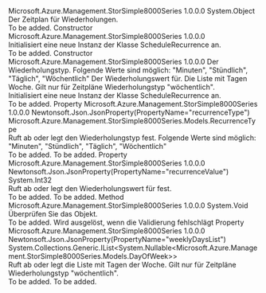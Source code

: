 <Type Name="ScheduleRecurrence" FullName="Microsoft.Azure.Management.StorSimple8000Series.Models.ScheduleRecurrence">
  <TypeSignature Language="C#" Value="public class ScheduleRecurrence" />
  <TypeSignature Language="ILAsm" Value=".class public auto ansi beforefieldinit ScheduleRecurrence extends System.Object" />
  <TypeSignature Language="DocId" Value="T:Microsoft.Azure.Management.StorSimple8000Series.Models.ScheduleRecurrence" />
  <TypeSignature Language="VB.NET" Value="Public Class ScheduleRecurrence" />
  <TypeSignature Language="F#" Value="type ScheduleRecurrence = class" />
  <AssemblyInfo>
    <AssemblyName>Microsoft.Azure.Management.StorSimple8000Series</AssemblyName>
    <AssemblyVersion>1.0.0.0</AssemblyVersion>
  </AssemblyInfo>
  <Base>
    <BaseTypeName>System.Object</BaseTypeName>
  </Base>
  <Interfaces />
  <Docs>
    <summary>
            Der Zeitplan für Wiederholungen.
            </summary>
    <remarks>To be added.</remarks>
  </Docs>
  <Members>
    <Member MemberName=".ctor">
      <MemberSignature Language="C#" Value="public ScheduleRecurrence ();" />
      <MemberSignature Language="ILAsm" Value=".method public hidebysig specialname rtspecialname instance void .ctor() cil managed" />
      <MemberSignature Language="DocId" Value="M:Microsoft.Azure.Management.StorSimple8000Series.Models.ScheduleRecurrence.#ctor" />
      <MemberSignature Language="VB.NET" Value="Public Sub New ()" />
      <MemberType>Constructor</MemberType>
      <AssemblyInfo>
        <AssemblyName>Microsoft.Azure.Management.StorSimple8000Series</AssemblyName>
        <AssemblyVersion>1.0.0.0</AssemblyVersion>
      </AssemblyInfo>
      <Parameters />
      <Docs>
        <summary>
            Initialisiert eine neue Instanz der Klasse ScheduleRecurrence an.
            </summary>
        <remarks>To be added.</remarks>
      </Docs>
    </Member>
    <Member MemberName=".ctor">
      <MemberSignature Language="C#" Value="public ScheduleRecurrence (Microsoft.Azure.Management.StorSimple8000Series.Models.RecurrenceType recurrenceType, int recurrenceValue, System.Collections.Generic.IList&lt;Nullable&lt;Microsoft.Azure.Management.StorSimple8000Series.Models.DayOfWeek&gt;&gt; weeklyDaysList = null);" />
      <MemberSignature Language="ILAsm" Value=".method public hidebysig specialname rtspecialname instance void .ctor(valuetype Microsoft.Azure.Management.StorSimple8000Series.Models.RecurrenceType recurrenceType, int32 recurrenceValue, class System.Collections.Generic.IList`1&lt;valuetype System.Nullable`1&lt;valuetype Microsoft.Azure.Management.StorSimple8000Series.Models.DayOfWeek&gt;&gt; weeklyDaysList) cil managed" />
      <MemberSignature Language="DocId" Value="M:Microsoft.Azure.Management.StorSimple8000Series.Models.ScheduleRecurrence.#ctor(Microsoft.Azure.Management.StorSimple8000Series.Models.RecurrenceType,System.Int32,System.Collections.Generic.IList{System.Nullable{Microsoft.Azure.Management.StorSimple8000Series.Models.DayOfWeek}})" />
      <MemberSignature Language="F#" Value="new Microsoft.Azure.Management.StorSimple8000Series.Models.ScheduleRecurrence : Microsoft.Azure.Management.StorSimple8000Series.Models.RecurrenceType * int * System.Collections.Generic.IList&lt;Nullable&lt;Microsoft.Azure.Management.StorSimple8000Series.Models.DayOfWeek&gt;&gt; -&gt; Microsoft.Azure.Management.StorSimple8000Series.Models.ScheduleRecurrence" Usage="new Microsoft.Azure.Management.StorSimple8000Series.Models.ScheduleRecurrence (recurrenceType, recurrenceValue, weeklyDaysList)" />
      <MemberType>Constructor</MemberType>
      <AssemblyInfo>
        <AssemblyName>Microsoft.Azure.Management.StorSimple8000Series</AssemblyName>
        <AssemblyVersion>1.0.0.0</AssemblyVersion>
      </AssemblyInfo>
      <Parameters>
        <Parameter Name="recurrenceType" Type="Microsoft.Azure.Management.StorSimple8000Series.Models.RecurrenceType" />
        <Parameter Name="recurrenceValue" Type="System.Int32" />
        <Parameter Name="weeklyDaysList" Type="System.Collections.Generic.IList&lt;System.Nullable&lt;Microsoft.Azure.Management.StorSimple8000Series.Models.DayOfWeek&gt;&gt;" />
      </Parameters>
      <Docs>
        <param name="recurrenceType">Der Wiederholungstyp. Folgende Werte sind möglich: "Minuten", "Stündlich", "Täglich", "Wöchentlich"</param>
        <param name="recurrenceValue">Der Wiederholungswert für.</param>
        <param name="weeklyDaysList">Die Liste mit Tagen Woche. Gilt nur für Zeitpläne Wiederholungstyp "wöchentlich".</param>
        <summary>
            Initialisiert eine neue Instanz der Klasse ScheduleRecurrence an.
            </summary>
        <remarks>To be added.</remarks>
      </Docs>
    </Member>
    <Member MemberName="RecurrenceType">
      <MemberSignature Language="C#" Value="public Microsoft.Azure.Management.StorSimple8000Series.Models.RecurrenceType RecurrenceType { get; set; }" />
      <MemberSignature Language="ILAsm" Value=".property instance valuetype Microsoft.Azure.Management.StorSimple8000Series.Models.RecurrenceType RecurrenceType" />
      <MemberSignature Language="DocId" Value="P:Microsoft.Azure.Management.StorSimple8000Series.Models.ScheduleRecurrence.RecurrenceType" />
      <MemberSignature Language="VB.NET" Value="Public Property RecurrenceType As RecurrenceType" />
      <MemberSignature Language="F#" Value="member this.RecurrenceType : Microsoft.Azure.Management.StorSimple8000Series.Models.RecurrenceType with get, set" Usage="Microsoft.Azure.Management.StorSimple8000Series.Models.ScheduleRecurrence.RecurrenceType" />
      <MemberType>Property</MemberType>
      <AssemblyInfo>
        <AssemblyName>Microsoft.Azure.Management.StorSimple8000Series</AssemblyName>
        <AssemblyVersion>1.0.0.0</AssemblyVersion>
      </AssemblyInfo>
      <Attributes>
        <Attribute>
          <AttributeName>Newtonsoft.Json.JsonProperty(PropertyName="recurrenceType")</AttributeName>
        </Attribute>
      </Attributes>
      <ReturnValue>
        <ReturnType>Microsoft.Azure.Management.StorSimple8000Series.Models.RecurrenceType</ReturnType>
      </ReturnValue>
      <Docs>
        <summary>
            Ruft ab oder legt den Wiederholungstyp fest. Folgende Werte sind möglich: "Minuten", "Stündlich", "Täglich", "Wöchentlich"
            </summary>
        <value>To be added.</value>
        <remarks>To be added.</remarks>
      </Docs>
    </Member>
    <Member MemberName="RecurrenceValue">
      <MemberSignature Language="C#" Value="public int RecurrenceValue { get; set; }" />
      <MemberSignature Language="ILAsm" Value=".property instance int32 RecurrenceValue" />
      <MemberSignature Language="DocId" Value="P:Microsoft.Azure.Management.StorSimple8000Series.Models.ScheduleRecurrence.RecurrenceValue" />
      <MemberSignature Language="VB.NET" Value="Public Property RecurrenceValue As Integer" />
      <MemberSignature Language="F#" Value="member this.RecurrenceValue : int with get, set" Usage="Microsoft.Azure.Management.StorSimple8000Series.Models.ScheduleRecurrence.RecurrenceValue" />
      <MemberType>Property</MemberType>
      <AssemblyInfo>
        <AssemblyName>Microsoft.Azure.Management.StorSimple8000Series</AssemblyName>
        <AssemblyVersion>1.0.0.0</AssemblyVersion>
      </AssemblyInfo>
      <Attributes>
        <Attribute>
          <AttributeName>Newtonsoft.Json.JsonProperty(PropertyName="recurrenceValue")</AttributeName>
        </Attribute>
      </Attributes>
      <ReturnValue>
        <ReturnType>System.Int32</ReturnType>
      </ReturnValue>
      <Docs>
        <summary>
            Ruft ab oder legt den Wiederholungswert für fest.
            </summary>
        <value>To be added.</value>
        <remarks>To be added.</remarks>
      </Docs>
    </Member>
    <Member MemberName="Validate">
      <MemberSignature Language="C#" Value="public virtual void Validate ();" />
      <MemberSignature Language="ILAsm" Value=".method public hidebysig newslot virtual instance void Validate() cil managed" />
      <MemberSignature Language="DocId" Value="M:Microsoft.Azure.Management.StorSimple8000Series.Models.ScheduleRecurrence.Validate" />
      <MemberSignature Language="VB.NET" Value="Public Overridable Sub Validate ()" />
      <MemberSignature Language="F#" Value="abstract member Validate : unit -&gt; unit&#xA;override this.Validate : unit -&gt; unit" Usage="scheduleRecurrence.Validate " />
      <MemberType>Method</MemberType>
      <AssemblyInfo>
        <AssemblyName>Microsoft.Azure.Management.StorSimple8000Series</AssemblyName>
        <AssemblyVersion>1.0.0.0</AssemblyVersion>
      </AssemblyInfo>
      <ReturnValue>
        <ReturnType>System.Void</ReturnType>
      </ReturnValue>
      <Parameters />
      <Docs>
        <summary>
            Überprüfen Sie das Objekt.
            </summary>
        <remarks>To be added.</remarks>
        <exception cref="T:Microsoft.Rest.ValidationException">
            Wird ausgelöst, wenn die Validierung fehlschlägt
            </exception>
      </Docs>
    </Member>
    <Member MemberName="WeeklyDaysList">
      <MemberSignature Language="C#" Value="public System.Collections.Generic.IList&lt;Nullable&lt;Microsoft.Azure.Management.StorSimple8000Series.Models.DayOfWeek&gt;&gt; WeeklyDaysList { get; set; }" />
      <MemberSignature Language="ILAsm" Value=".property instance class System.Collections.Generic.IList`1&lt;valuetype System.Nullable`1&lt;valuetype Microsoft.Azure.Management.StorSimple8000Series.Models.DayOfWeek&gt;&gt; WeeklyDaysList" />
      <MemberSignature Language="DocId" Value="P:Microsoft.Azure.Management.StorSimple8000Series.Models.ScheduleRecurrence.WeeklyDaysList" />
      <MemberSignature Language="VB.NET" Value="Public Property WeeklyDaysList As IList(Of Nullable(Of DayOfWeek))" />
      <MemberSignature Language="F#" Value="member this.WeeklyDaysList : System.Collections.Generic.IList&lt;Nullable&lt;Microsoft.Azure.Management.StorSimple8000Series.Models.DayOfWeek&gt;&gt; with get, set" Usage="Microsoft.Azure.Management.StorSimple8000Series.Models.ScheduleRecurrence.WeeklyDaysList" />
      <MemberType>Property</MemberType>
      <AssemblyInfo>
        <AssemblyName>Microsoft.Azure.Management.StorSimple8000Series</AssemblyName>
        <AssemblyVersion>1.0.0.0</AssemblyVersion>
      </AssemblyInfo>
      <Attributes>
        <Attribute>
          <AttributeName>Newtonsoft.Json.JsonProperty(PropertyName="weeklyDaysList")</AttributeName>
        </Attribute>
      </Attributes>
      <ReturnValue>
        <ReturnType>System.Collections.Generic.IList&lt;System.Nullable&lt;Microsoft.Azure.Management.StorSimple8000Series.Models.DayOfWeek&gt;&gt;</ReturnType>
      </ReturnValue>
      <Docs>
        <summary>
            Ruft ab oder legt die Liste mit Tagen der Woche. Gilt nur für Zeitpläne Wiederholungstyp "wöchentlich".
            </summary>
        <value>To be added.</value>
        <remarks>To be added.</remarks>
      </Docs>
    </Member>
  </Members>
</Type>